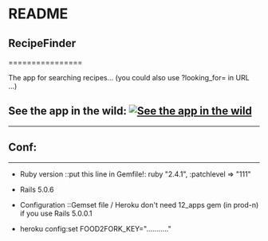# README

## RecipeFinder
================

The app for searching recipes... (you could also use ?looking_for= in URL ...)

## See the app in the wild: [![See the app in the wild](https://icons.duckduckgo.com/ip3/elements.heroku.com.ico)](https://recipefinder7657651.herokuapp.com/)
---------------

## Conf:
---------------

* Ruby version ::put this line in Gemfile!: ruby "2.4.1", :patchlevel => "111"

* Rails 5.0.6

* Configuration ::Gemset file / Heroku don't need 12_apps gem (in prod-n) if you use Rails 5.0.0.1

* heroku config:set FOOD2FORK_KEY="..........."
